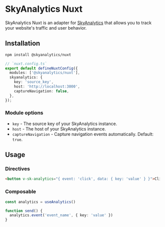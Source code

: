 # SkyAnalytics Nuxt
SkyAnalytics Nuxt is an adapter for [SkyAnalytics](https://github.com/carum98/skyanalytics) that allows you to track your website's traffic and user behavior.

## Installation
```bash
npm install @skyanalytics/nuxt
```

```typescript
// `nuxt.config.ts`
export default defineNuxtConfig({
  modules: ['@skyanalytics/nuxt'],
  skyanalytics: {
    key: 'source_key',
    host: 'http://localhost:3000',
    captureNavigation: false,
  },
});
```

### Module options
- `key` - The source key of your SkyAnalytics instance.
- `host` - The host of your SkyAnalytics instance.
- `captureNavigation` - Capture navigation events automatically. Default: `true`.

## Usage

### Directives
```html
<button v-sk-analytics="{ event: 'click', data: { key: 'value' } }">Click me</button>
```

### Composable
```typescript
const analytics = useAnalytics()

function send() {
  analytics.event('event_name', { key: 'value' })
}
```